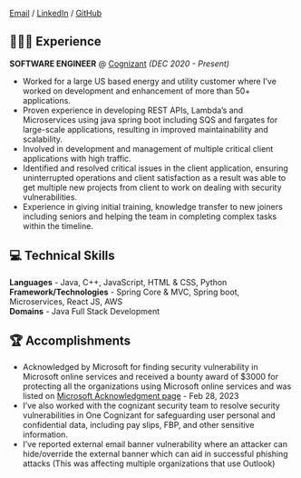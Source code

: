 [Email](mailto:singh.swaraj1999@gmail.com) / [LinkedIn](https://www.linkedin.com/in/singhswaraj/) / [GitHub](https://github.com/rogerthat07/)

## 👩🏼‍💻 Experience

**SOFTWARE ENGINEER** @ [Cognizant](https://cognizant.com) _(DEC 2020 - Present)_<br>
  - Worked for a large US based energy and utility customer where I’ve worked on development and enhancement of more than 50+ applications.
  - Proven experience in developing REST APIs, Lambda’s and Microservices using java spring boot including SQS and fargates for large-scale applications, resulting in improved maintainability and scalability.
  - Involved in development and management of multiple critical client applications with high traffic.
  - Identified and resolved critical issues in the client application, ensuring uninterrupted operations and client satisfaction as a result was able to get multiple new projects from client to work on dealing with security vulnerabilities.
  - Experience in giving initial training, knowledge transfer to new joiners including seniors and helping the team in completing complex tasks within the timeline.

## 💻 Technical Skills
  **Languages** - Java, C++, JavaScript, HTML & CSS, Python<br>
  **Framework/Technologies** - Spring Core & MVC, Spring boot, Microservices, React JS, AWS<br>
  **Domains** - Java Full Stack Development<br>

## 🏆 Accomplishments
  - Acknowledged by Microsoft for finding security vulnerability in Microsoft online services and received a bounty award of $3000 for protecting all the organizations using Microsoft online services and was listed on [Microsoft Acknowledgment page](https://msrc.microsoft.com/update-guide/acknowledgement/online) - Feb 28, 2023
  - I’ve also worked with the cognizant security team to resolve security vulnerabilities in One Cognizant for safeguarding user personal and confidential data, including pay slips, FBP, and other sensitive information.
  - I’ve reported external email banner vulnerability where an attacker can hide/override the external banner which can aid in
  successful phishing attacks (This was affecting multiple organizations that use Outlook)
